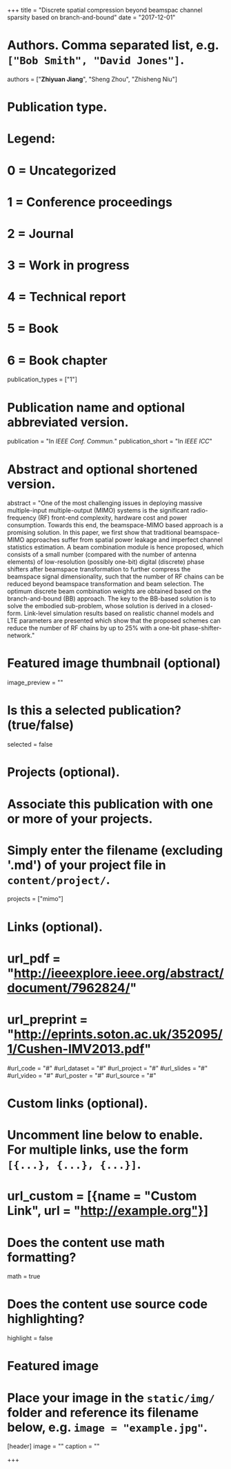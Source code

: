 +++
title = "Discrete spatial compression beyond beamspac channel sparsity based on branch-and-bound"
date = "2017-12-01"

# Authors. Comma separated list, e.g. `["Bob Smith", "David Jones"]`.
authors = ["**Zhiyuan Jiang**", "Sheng Zhou", "Zhisheng Niu"]

# Publication type.
# Legend:
# 0 = Uncategorized
# 1 = Conference proceedings
# 2 = Journal
# 3 = Work in progress
# 4 = Technical report
# 5 = Book
# 6 = Book chapter
publication_types = ["1"]

# Publication name and optional abbreviated version.
publication = "In *IEEE Conf. Commun.*"
publication_short = "In *IEEE ICC*"

# Abstract and optional shortened version.
abstract = "One of the most challenging issues in deploying massive multiple-input multiple-output (MIMO) systems is the significant radio-frequency (RF) front-end complexity, hardware cost and power consumption. Towards this end, the beamspace-MIMO based approach is a promising solution. In this paper, we first show that traditional beamspace-MIMO approaches suffer from spatial power leakage and imperfect channel statistics estimation. A beam combination module is hence proposed, which consists of a small number (compared with the number of antenna elements) of low-resolution (possibly one-bit) digital (discrete) phase shifters after beamspace transformation to further compress the beamspace signal dimensionality, such that the number of RF chains can be reduced beyond beamspace transformation and beam selection. The optimum discrete beam combination weights are obtained based on the branch-and-bound (BB) approach. The key to the BB-based solution is to solve the embodied sub-problem, whose solution is derived in a closed-form. Link-level simulation results based on realistic channel models and LTE parameters are presented which show that the proposed schemes can reduce the number of RF chains by up to 25% with a one-bit phase-shifter-network."

# Featured image thumbnail (optional)
image_preview = ""

# Is this a selected publication? (true/false)
selected = false

# Projects (optional).
#   Associate this publication with one or more of your projects.
#   Simply enter the filename (excluding '.md') of your project file in `content/project/`.
projects = ["mimo"]

# Links (optional).
# url_pdf = "http://ieeexplore.ieee.org/abstract/document/7962824/"
# url_preprint = "http://eprints.soton.ac.uk/352095/1/Cushen-IMV2013.pdf"
#url_code = "#"
#url_dataset = "#"
#url_project = "#"
#url_slides = "#"
#url_video = "#"
#url_poster = "#"
#url_source = "#"

# Custom links (optional).
#   Uncomment line below to enable. For multiple links, use the form `[{...}, {...}, {...}]`.
# url_custom = [{name = "Custom Link", url = "http://example.org"}]

# Does the content use math formatting?
math = true

# Does the content use source code highlighting?
highlight = false

# Featured image
# Place your image in the `static/img/` folder and reference its filename below, e.g. `image = "example.jpg"`.
[header]
image = ""
caption = ""

+++

